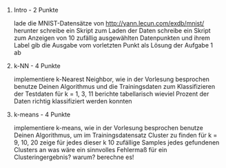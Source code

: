 1) Intro -  2 Punkte

    lade die MNIST-Datensätze von http://yann.lecun.com/exdb/mnist/ herunter 
    schreibe ein Skript zum Laden der Daten
    schreibe ein Skript zum Anzeigen von 10 zufällig ausgewählten Datenpunkten und ihrem Label
    gib die Ausgabe vom vorletzten Punkt als Lösung der Aufgabe 1 ab

2) k-NN - 4 Punkte

    implementiere k-Nearest Neighbor, wie in der Vorlesung besprochen
    benutze Deinen Algorithmus und die Trainingsdaten zum Klassifizieren der Testdaten für k = 1, 3, 11
    berichte tabellarisch wieviel Prozent der Daten richtig klassifiziert werden konnten

3) k-means - 4 Punkte

    implementiere k-means, wie in der Vorlesung besprochen
    benutze Deinen Algorithmus, um im Trainingsdatensatz Cluster zu finden für k = 9, 10, 20
    zeige für jedes dieser k 10 zufällige Samples jedes gefundenen Clusters an
    was wäre ein sinnvolles Fehlermaß für ein Clusteringergebnis? warum?
    berechne es!
